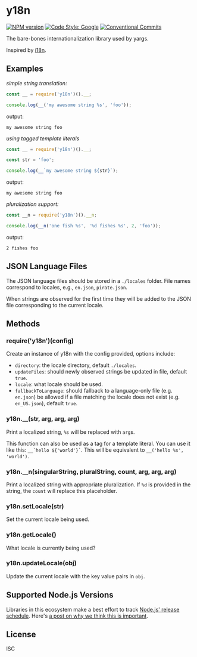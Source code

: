 # y18n

[![NPM version][npm-image]][npm-url]
[![Code Style: Google][gts-image]][gts-url]
[![Conventional Commits][conventionalcommits-image]][conventionalcommits-url]

The bare-bones internationalization library used by yargs.

Inspired by [i18n](https://www.npmjs.com/package/i18n).

## Examples

_simple string translation:_

```js
const __ = require('y18n')().__;

console.log(__('my awesome string %s', 'foo'));
```

output:

`my awesome string foo`

_using tagged template literals_

```js
const __ = require('y18n')().__;

const str = 'foo';

console.log(__`my awesome string ${str}`);
```

output:

`my awesome string foo`

_pluralization support:_

```js
const __n = require('y18n')().__n;

console.log(__n('one fish %s', '%d fishes %s', 2, 'foo'));
```

output:

`2 fishes foo`

## JSON Language Files

The JSON language files should be stored in a `./locales` folder.
File names correspond to locales, e.g., `en.json`, `pirate.json`.

When strings are observed for the first time they will be
added to the JSON file corresponding to the current locale.

## Methods

### require('y18n')(config)

Create an instance of y18n with the config provided, options include:

* `directory`: the locale directory, default `./locales`.
* `updateFiles`: should newly observed strings be updated in file, default `true`.
* `locale`: what locale should be used.
* `fallbackToLanguage`: should fallback to a language-only file (e.g. `en.json`)
  be allowed if a file matching the locale does not exist (e.g. `en_US.json`),
  default `true`.

### y18n.\_\_(str, arg, arg, arg)

Print a localized string, `%s` will be replaced with `arg`s.

This function can also be used as a tag for a template literal. You can use it
like this: <code>__&#96;hello ${'world'}&#96;</code>. This will be equivalent to
`__('hello %s', 'world')`.

### y18n.\_\_n(singularString, pluralString, count, arg, arg, arg)

Print a localized string with appropriate pluralization. If `%d` is provided
in the string, the `count` will replace this placeholder.

### y18n.setLocale(str)

Set the current locale being used.

### y18n.getLocale()

What locale is currently being used?

### y18n.updateLocale(obj)

Update the current locale with the key value pairs in `obj`.

## Supported Node.js Versions

Libraries in this ecosystem make a best effort to track
[Node.js' release schedule](https://nodejs.org/en/about/releases/). Here's [a
post on why we think this is important](https://medium.com/the-node-js-collection/maintainers-should-consider-following-node-js-release-schedule-ab08ed4de71a).

## License

ISC

[npm-url]: https://npmjs.org/package/y18n
[npm-image]: https://img.shields.io/npm/v/y18n.svg
[gts-image]: https://img.shields.io/badge/code%20style-google-blueviolet.svg
[gts-url]: https://github.com/google/gts
[conventionalcommits-image]: https://img.shields.io/badge/Conventional%20Commits-1.0.0-yellow.svg
[conventionalcommits-url]: https://conventionalcommits.org
